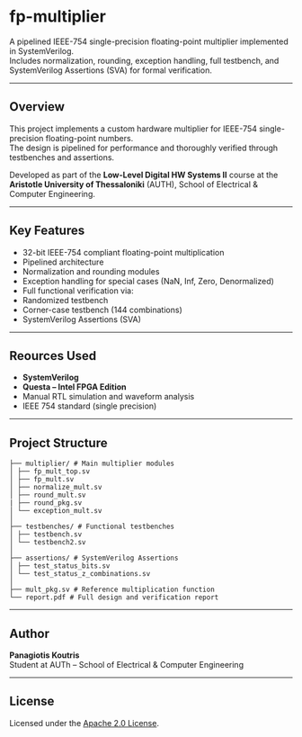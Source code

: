 # fp-multiplier

A pipelined IEEE-754 single-precision floating-point multiplier implemented in SystemVerilog.  
Includes normalization, rounding, exception handling, full testbench, and SystemVerilog Assertions (SVA) for formal verification.

---

##  Overview

This project implements a custom hardware multiplier for IEEE-754 single-precision floating-point numbers.  
The design is pipelined for performance and thoroughly verified through testbenches and assertions.

Developed as part of the **Low-Level Digital HW Systems II** course at the **Aristotle University of Thessaloniki** (AUTH), School of Electrical & Computer Engineering.

---

##  Key Features

-  32-bit IEEE-754 compliant floating-point multiplication  
-  Pipelined architecture  
-  Normalization and rounding modules  
-  Exception handling for special cases (NaN, Inf, Zero, Denormalized)  
-  Full functional verification via:
  - Randomized testbench
  - Corner-case testbench (144 combinations)
  - SystemVerilog Assertions (SVA)

---

##  Reources Used

- **SystemVerilog**
- **Questa – Intel FPGA Edition**
- Manual RTL simulation and waveform analysis
- IEEE 754 standard (single precision)

---

##  Project Structure
```
├── multiplier/ # Main multiplier modules
│ ├── fp_mult_top.sv
│ ├── fp_mult.sv
│ ├── normalize_mult.sv
│ ├── round_mult.sv
| ├── round_pkg.sv
│ └── exception_mult.sv
│
├── testbenches/ # Functional testbenches
│ ├── testbench.sv
│ └── testbench2.sv
│
├── assertions/ # SystemVerilog Assertions
│ ├── test_status_bits.sv
│ └── test_status_z_combinations.sv
│
├── mult_pkg.sv # Reference multiplication function
└── report.pdf # Full design and verification report
```

---
## Author

**Panagiotis Koutris**   
Student at AUTh – School of Electrical & Computer Engineering

---

## License

Licensed under the [Apache 2.0 License](https://www.apache.org/licenses/LICENSE-2.0.html).

